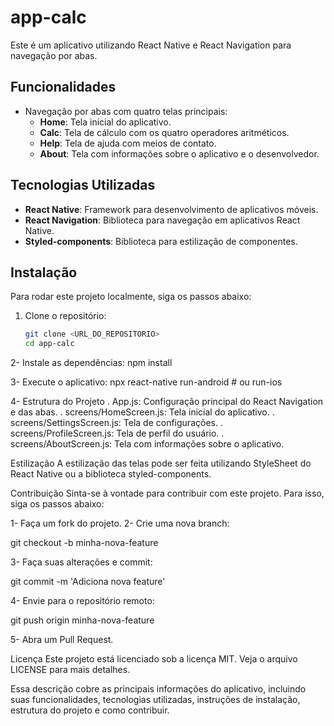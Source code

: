 # app-calc

Este é um aplicativo utilizando React Native e React Navigation para navegação por abas.

## Funcionalidades

- Navegação por abas com quatro telas principais:
  - **Home**: Tela inicial do aplicativo.
  - **Calc**: Tela de cálculo com os quatro operadores aritméticos.
  - **Help**: Tela de ajuda com meios de contato.
  - **About**: Tela com informações sobre o aplicativo e o desenvolvedor.

## Tecnologias Utilizadas

- **React Native**: Framework para desenvolvimento de aplicativos móveis.
- **React Navigation**: Biblioteca para navegação em aplicativos React Native.
- **Styled-components**: Biblioteca para estilização de componentes.

## Instalação

Para rodar este projeto localmente, siga os passos abaixo:

1. Clone o repositório:
   ```bash
   git clone <URL_DO_REPOSITORIO>
   cd app-calc
   
2- Instale as dependências:
npm install

3- Execute o aplicativo:
npx react-native run-android # ou run-ios

4- Estrutura do Projeto
. App.js: Configuração principal do React Navigation e das abas.
. screens/HomeScreen.js: Tela inicial do aplicativo.
. screens/SettingsScreen.js: Tela de configurações.
. screens/ProfileScreen.js: Tela de perfil do usuário.
. screens/AboutScreen.js: Tela com informações sobre o aplicativo.

Estilização
A estilização das telas pode ser feita utilizando
StyleSheet do React Native ou a biblioteca styled-components.

Contribuição
Sinta-se à vontade para contribuir com este projeto. Para isso, siga os passos abaixo:

1- Faça um fork do projeto.
2- Crie uma nova branch:

git checkout -b minha-nova-feature

3- Faça suas alterações e commit:

git commit -m 'Adiciona nova feature'

4- Envie para o repositório remoto:

git push origin minha-nova-feature

 5- Abra um Pull Request.

 Licença
Este projeto está licenciado sob a licença MIT. Veja o arquivo LICENSE para mais detalhes.


Essa descrição cobre as principais informações do aplicativo,
incluindo suas funcionalidades, tecnologias utilizadas, instruções de instalação,
estrutura do projeto e como contribuir. 
